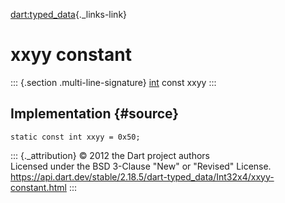 [dart:typed\_data](../../dart-typed_data/dart-typed_data-library){._links-link}

xxyy constant
=============

::: {.section .multi-line-signature}
[int](../../dart-core/int-class) const xxyy
:::

Implementation {#source}
--------------

``` {.language-dart data-language="dart"}
static const int xxyy = 0x50;
```

::: {._attribution}
© 2012 the Dart project authors\
Licensed under the BSD 3-Clause \"New\" or \"Revised\" License.\
<https://api.dart.dev/stable/2.18.5/dart-typed_data/Int32x4/xxyy-constant.html>
:::
